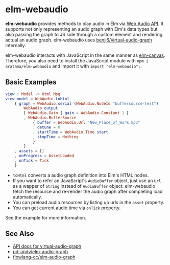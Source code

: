 # elm-webaudio

**elm-webaudio** provides methods to play audio in Elm via [Web Audio API](https://developer.mozilla.org/docs/Web/API/Web_Audio_API).
It supports not only representing an audio graph with Elm's data types but also passing the graph to JS side through a custom element and rendering actual an audio graph. 
elm-webaudio uses [benji6/virtual-audio-graph](https://github.com/benji6/virtual-audio-graph/) internally.

elm-webaudio interacts with JavaScript in the same manner as [elm-canvas](https://github.com/joakin/elm-canvas). 
Therefore, you also need to install the JavaScript module with `npm i aratama/elm-webaudio` and import it with `import "elm-webaudio";`.


## Basic Examples 


```elm  
view : Model -> Html Msg
view model = WebAudio.toHtml
    { graph = WebAudio.serial (WebAudio.NodeId "buffersource-test")
        WebAudio.output
        [ WebAudio.Gain { gain = WebAudio.Constant 1 }
        , WebAudio.BufferSource
            { buffer = WebAudio.Url "New_Place_of_Work.mp3"
            , detune = 0
            , startTime = WebAudio.Time start
            , stopTime = Nothing
            }
        ]
    , assets = []
    , onProgress = AssetLoaded
    , onTick = Tick
    }
```

* `toHtml` converts a audio graph definition into Elm's HTML nodes. 
* If you want to refer an JavaScript's `AudioBuffer` object, just use an `Url` as a wapper of `String` instead of `AudioBuffer` object. 
elm-webaudio fetch the resource and re-render the audio graph after completing load automatically. 
* You can preload audio resources by listing up urls in the `asset` property.
* You can get current audio time via `onTick` property. 

See the example for more information.


## See Also

- [API docs for virtual-audio-graph](https://github.com/benji6/virtual-audio-graph/blob/master/docs/standard-nodes.md)
- [pd-andy/elm-audio-graph](https://package.elm-lang.org/packages/pd-andy/elm-audio-graph/latest/)
- [flowlang-cc/elm-audio-graph](https://package.elm-lang.org/packages/flowlang-cc/elm-audio-graph/latest/)

